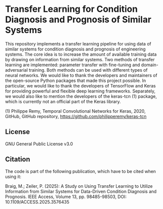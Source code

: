 # Transfer Learning for Condition Diagnosis and Prognosis of Similar Systems
This repository implements a transfer learning pipeline for using data of similar systems for condition diagnosis and prognosis of engineering systems. 
The core idea is to increase the amount of available training data by drawing on information from similar systems. Two methods of transfer learning are implemented: parameter transfer with fine-tuning and domain-adversarial training. Both methods can be used with different types of neural networks.
We would like to thank the developers and maintainers of the open-source Python packages that made this project possible. In particular, we would like to thank the developers of TensorFlow and Keras for providing powerful and flexible deep learning frameworks. Separately, we would also like to mention the developers of the keras-tcn (1) package, which is currently not an official part of the Keras library.

(1) Philippe Remy, Temporal Convolutional Networks for Keras, 2020, GitHub, GitHub repository, https://github.com/philipperemy/keras-tcn

## License
GNU General Public License v3.0
## Citation
The code is part of the following publication, which have to be cited when using it:

Braig, M.; Zeiler, P. (2025): A Study on Using Transfer Learning to Utilize Information from Similar Systems for Data-Driven Condition Diagnosis and Prognosis. IEEE Access, Volume 13, pp. 98485-98503, DOI: 10.1109/ACCESS.2025.3576435
